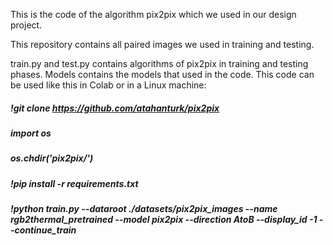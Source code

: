 This is the code of the algorithm pix2pix which we used in our design project.

This repository contains all paired images we used in training and testing.

train.py and test.py contains algorithms of pix2pix in training and testing phases. Models contains the models that used in the code.
This code can be used like this in Colab or in a Linux machine:

##### !git clone https://github.com/atahanturk/pix2pix
##### import os
##### os.chdir('pix2pix/')
##### !pip install -r requirements.txt
##### !python train.py --dataroot ./datasets/pix2pix_images --name rgb2thermal_pretrained --model pix2pix --direction AtoB --display_id -1 --continue_train
